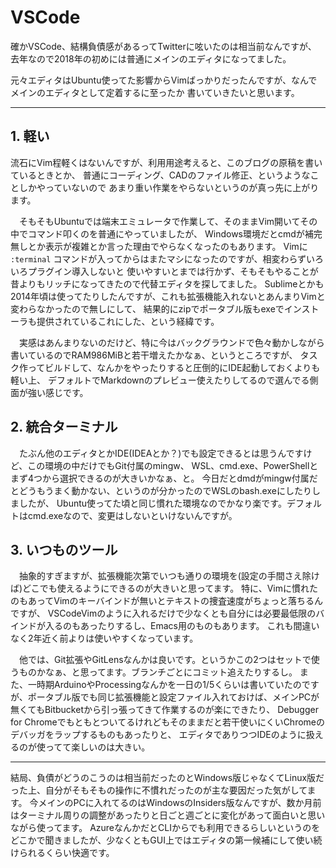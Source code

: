 # VSCode

確かVSCode、結構負債感があるってTwitterに呟いたのは相当前なんですが、
去年なので2018年の初めには普通にメインのエディタになってました。

元々エディタはUbuntu使ってた影響からVimばっかりだったんですが、なんでメインのエディタとして定着するに至ったか
書いていきたいと思います。

---

## 1. 軽い

流石にVim程軽くはないんですが、利用用途考えると、このブログの原稿を書いているときとか、
普通にコーディング、CADのファイル修正、というようなことしかやっていないので
あまり重い作業をやらないというのが真っ先に上がります。

　そもそもUbuntuでは端末エミュレータで作業して、そのままVim開いてその中でコマンド叩くのを普通にやっていましたが、
Windows環境だとcmdが補完無しとか表示が複雑とか言った理由でやらなくなったのもあります。
Vimに ``` :terminal ``` コマンドが入ってからはまたマシになったのですが、相変わらずいろいろプラグイン導入しないと
使いやすいとまでは行かず、そもそもやることが昔よりもリッチになってきたので代替エディタを探してました。
Sublimeとかも2014年頃は使ってたりしたんですが、これも拡張機能入れないとあんまりVimと変わらなかったので無しにして、
結果的にzipでポータブル版もexeでインストーラも提供されているこれにした、という経緯です。

　実感はあんまりないのだけど、特に今はバックグラウンドで色々動かしながら書いているのでRAM986MiBと若干増えたかなぁ、というところですが、
タスク作ってビルドして、なんかをやったりすると圧倒的にIDE起動しておくよりも軽い上、
デフォルトでMarkdownのプレビュー使えたりしてるので選んでる側面が強い感じです。

## 2. 統合ターミナル

　たぶん他のエディタとかIDE(IDEAとか？)でも設定できるとは思うんですけど、この環境の中だけでもGit付属のmingw、
WSL、cmd.exe、PowerShellとまず4つから選択できるのが大きいかなぁ、と。
今日だとdmdがmingw付属だとどうもうまく動かない、というのが分かったのでWSLのbash.exeにしたりしましたが、
Ubuntu使ってた頃と同じ慣れた環境なのでかなり楽です。デフォルトはcmd.exeなので、変更はしないといけないんですが。

## 3. いつものツール

　抽象的すぎますが、拡張機能次第でいつも通りの環境を(設定の手間さえ除けば)どこでも使えるようにできるのが大きいと思ってます。
特に、Vimに慣れたのもあってVimのキーバインドが無いとテキストの捜査速度がちょっと落ちるんですが、
VSCodeVimのように入れるだけで少なくとも自分には必要最低限のバインドが入るのもあったりするし、Emacs用のものもあります。
これも間違いなく2年近く前よりは使いやすくなっています。

　他では、Git拡張やGitLensなんかは良いです。というかこの2つはセットで使うものかなぁ、と思ってます。ブランチごとにコミット追えたりするし。
また、一時期ArduinoやProcessingなんかを一日の1/5くらいは書いていたのですが、ポータブル版でも同じ拡張機能と設定ファイル入れておけば、メインPCが無くてもBitbucketから引っ張ってきて作業するのが楽にできたり、
Debugger for Chromeでもともとついてるけれどもそのままだと若干使いにくいChromeのデバッガをラップするものもあったりと、
エディタでありつつIDEのように扱えるのが使ってて楽しいのは大きい。

---

結局、負債がどうのこうのは相当前だったのとWindows版じゃなくてLinux版だった上、自分がそもそもの操作に不慣れだったのが主な要因だった気がしてます。
今メインのPCに入れてるのはWindowsのInsiders版なんですが、数か月前はターミナル周りの調整があったりと日ごと週ごとに変化があって面白いと思いながら使ってます。
AzureなんかだとCLIからでも利用できるらしいというのをどこかで聞きましたが、少なくともGUI上ではエディタの第一候補にして使い続けられるくらい快適です。